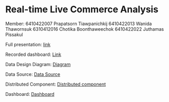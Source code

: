 
# Real-time Live Commerce Analysis  

Member: 
6410422007 Prapatsorn Tiawpanichkij
6410422013 Wanida Thawornsuk
6310412016 Chotika Boonthaweechok
6410422022 Juthamas Pissakul

Full presentation: [link](https://www.canva.com/design/DAFXYPwvemk/v8wYzPi4JFDQCI-xe2RVGQ/edit?utm_content=DAFXYPwvemk&utm_campaign=designshare&utm_medium=link2&utm_source=sharebutton)

Recorded dashboard: [Link](https://nida365-my.sharepoint.com/personal/prapatsorn_tia_stu_nida_ac_th/_layouts/15/stream.aspx?id=%2Fpersonal%2Fprapatsorn%5Ftia%5Fstu%5Fnida%5Fac%5Fth%2FDocuments%2F%E0%B8%81%E0%B8%B2%E0%B8%A3%E0%B8%9A%E0%B8%B1%E0%B8%99%E0%B8%97%E0%B8%B6%E0%B8%81%2FCall%20with%20DADS%206005%2D20230114%5F213536%2DMeeting%20Recording%2Emp4&referrer=Teams%2ETEAMS%2DELECTRON&referrerScenario=p2p%5Fns%2Dmw&ga=1)

Data Design Diagram: [Diagram](https://imgur.com/587VKoj)

Data Source: [Data Source](https://imgur.com/kiaKXuZ)

Distributed Component: [Distributed component](https://imgur.com/CEnebAb)

Dashboard: [Dashboard](https://imgur.com/Ev8xoe1)
